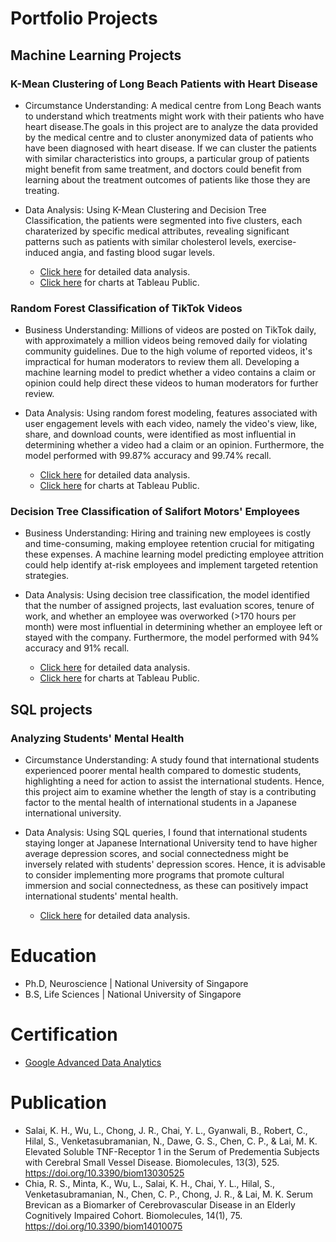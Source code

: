 # Portfolio Projects
## Machine Learning Projects
### K-Mean Clustering of Long Beach Patients with Heart Disease
* Circumstance Understanding: A medical centre from Long Beach wants to understand which treatments might work with their patients who have heart disease.The goals in this project are to analyze the data provided by the medical centre and to cluster anonymized data of patients who have been diagnosed with heart disease. If we can cluster the patients with similar characteristics into groups, a particular group of patients might benefit from same treatment, and doctors could benefit from learning about the treatment outcomes of patients like those they are treating.

* Data Analysis: Using K-Mean Clustering and Decision Tree Classification, the patients were segmented into five clusters, each charaterized by specific medical attributes, revealing significant patterns such as patients with similar cholesterol levels, exercise-induced angia, and fasting blood sugar levels.
  
  * [Click here](https://github.com/salaikht9228/Patients-Segmentation-Portfolio-Project) for detailed data analysis.
  * [Click here](https://public.tableau.com/shared/9XTDPY7B3?:display_count=n&:origin=viz_share_link) for charts at Tableau Public. 

### Random Forest Classification of TikTok Videos
* Business Understanding: Millions of videos are posted on TikTok daily, with approximately a million videos being removed daily for violating community guidelines. Due to the high volume of reported videos, it's impractical for human moderators to review them all. Developing a machine learning model to predict whether a video contains a claim or opinion could help direct these videos to human moderators for further review.

* Data Analysis: Using random forest modeling, features associated with user engagement levels with each video, namely the video's view, like, share, and download counts, were identified as most influential in determining whether a video had a claim or an opinion. Furthermore, the model performed with 99.87% accuracy and 99.74% recall.

  * [Click here](https://github.com/salaikht9228/TikTok-Portfolio-Project) for detailed data analysis.
  * [Click here](https://public.tableau.com/views/TikTokPortfolioProject_17152345366470/Story1?:language=en-US&:sid=&:display_count=n&:origin=viz_share_link) for charts at Tableau Public.

### Decision Tree Classification of Salifort Motors' Employees
* Business Understanding: Hiring and training new employees is costly and time-consuming, making employee retention crucial for mitigating these expenses. A machine learning model predicting employee attrition could help identify at-risk employees and implement targeted retention strategies.

* Data Analysis: Using decision tree classification, the model identified that the number of assigned projects, last evaluation scores, tenure of work, and whether an employee was overworked (>170 hours per month) were most influential in determining whether an employee left or stayed with the company. Furthermore, the model performed with 94% accuracy and 91% recall.

  * [Click here](https://github.com/salaikht9228/Salifort-Motors-Portfolio-Project) for detailed data analysis.
  * [Click here](https://public.tableau.com/views/SalifortMotorsPortfolioProject/Story1?:language=en-US&:sid=&:display_count=n&:origin=viz_share_link) for charts at Tableau Public.

## SQL projects
### Analyzing Students' Mental Health
* Circumstance Understanding: A study found that international students experienced poorer mental health compared to domestic students, highlighting a need for action to assist the international students. Hence, this project aim to examine whether the length of stay is a contributing factor to the mental health of international students in a Japanese international university.
* Data Analysis: Using SQL queries, I found that international students staying longer at Japanese International University tend to have higher average depression scores, and social connectedness might be inversely related with students' depression scores. Hence, it is advisable to consider implementing more programs that promote cultural immersion and social connectedness, as these can positively impact international students' mental health.

  * [Click here](https://github.com/salaikht9228/SQL-Students-Mental-Health/tree/main) for detailed data analysis.

# Education
* Ph.D, Neuroscience | National University of Singapore
* B.S, Life Sciences | National University of Singapore

# Certification
* [Google Advanced Data Analytics](https://coursera.org/share/dca75852e2ff206abd628653e1cf891c)

# Publication
* Salai, K. H., Wu, L., Chong, J. R., Chai, Y. L., Gyanwali, B., Robert, C., Hilal, S., Venketasubramanian, N., Dawe, G. S., Chen, C. P., & Lai, M. K. Elevated Soluble TNF-Receptor 1 in the Serum of Predementia Subjects with Cerebral Small Vessel Disease. Biomolecules, 13(3), 525. https://doi.org/10.3390/biom13030525
* Chia, R. S., Minta, K., Wu, L., Salai, K. H., Chai, Y. L., Hilal, S., Venketasubramanian, N., Chen, C. P., Chong, J. R., & Lai, M. K. Serum Brevican as a Biomarker of Cerebrovascular Disease in an Elderly Cognitively Impaired Cohort. Biomolecules, 14(1), 75. https://doi.org/10.3390/biom14010075
